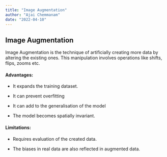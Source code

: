 ```yaml
---
title: "Image Augmentation"
author: "Ajai Chemmanam"
date: "2022-04-10"
---
```


## Image Augmentation

Image Augmentation is the technique of artificially creating more data by altering the existing ones. This manipulation involves operations like shifts, flips, zooms etc.

#### Advantages:

- It expands the training dataset.

- It can prevent overfitting

- It can add to the generalisation of the model

- The model becomes spatially invariant.

#### Limitations:

- Requires evaluation of the created data.

- The biases in real data are also reflected in augmented data.
